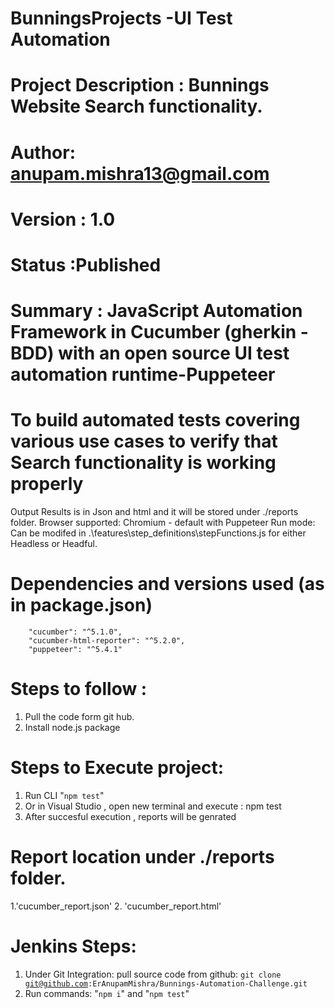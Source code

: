 # BunningsProjects -UI Test Automation
# Project Description : Bunnings Website Search functionality. 
# Author: anupam.mishra13@gmail.com
# Version : 1.0
# Status :Published
# Summary : JavaScript Automation Framework in Cucumber (gherkin - BDD) with an open source UI test automation runtime-Puppeteer
# To build automated tests covering various use cases to verify that Search functionality is working properly
 
Output Results is in Json and html and it will be stored under ./reports folder.
Browser supported: Chromium - default with Puppeteer
Run mode: Can be modifed in .\features\step_definitions\stepFunctions.js for either Headless or Headful.
# Dependencies and versions used (as in package.json)
        "cucumber": "^5.1.0",
        "cucumber-html-reporter": "^5.2.0",
        "puppeteer": "^5.4.1"

# Steps to follow :
 1. Pull the code form git hub.
 2. Install node.js package
 
 # Steps to Execute project:
 1. Run CLI "<code>npm test</code>"
 2. Or in Visual Studio , open new terminal and execute : npm test
 3. After succesful execution , reports will be genrated 
 
 # Report location  under ./reports folder.  
 1.'cucumber_report.json' 
 2. 'cucumber_report.html' 

 # Jenkins Steps:
 1. Under Git Integration: pull source code from github:
<code>git clone git@github.com:ErAnupamMishra/Bunnings-Automation-Challenge.git </code>
2. Run commands: "<code>npm i</code>" and "<code>npm test</code>"


 
 
